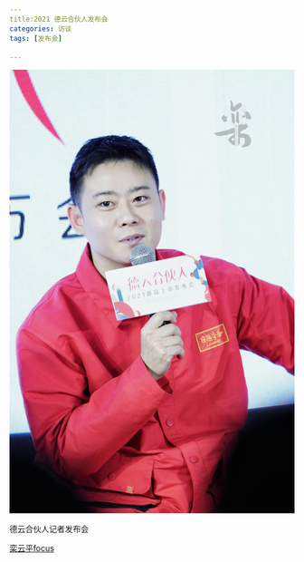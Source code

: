 ```yaml
---
title:2021 德云合伙人发布会
categories: 访谈
tags: [发布会]

---
```


![](https://raw.githubusercontent.com/rhenginium/image/main/img-1616649643463e2a2c04264f80d5dca55cd21461f0216.jpg)

德云合伙人记者发布会

[栾云平focus](https://m.weibo.cn/6574451359/4615777489260154)